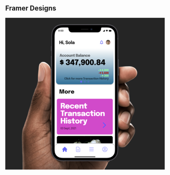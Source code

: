 ## Framer Designs

[![Brass Mobile App Design Prototype](./assets/Brass.png)](https://bit.ly/3h4lzO6)
